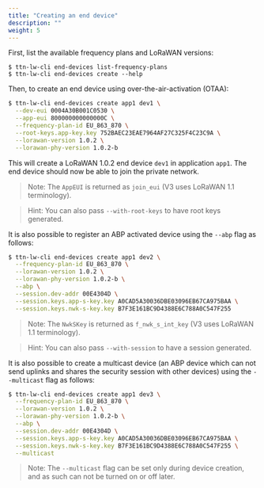 ```yaml
---
title: "Creating an end device"
description: ""
weight: 5
---
```


First, list the available frequency plans and LoRaWAN versions:

```
$ ttn-lw-cli end-devices list-frequency-plans
$ ttn-lw-cli end-devices create --help
```

Then, to create an end device using over-the-air-activation (OTAA):

```bash
$ ttn-lw-cli end-devices create app1 dev1 \
  --dev-eui 0004A30B001C0530 \
  --app-eui 800000000000000C \
  --frequency-plan-id EU_863_870 \
  --root-keys.app-key.key 752BAEC23EAE7964AF27C325F4C23C9A \
  --lorawan-version 1.0.2 \
  --lorawan-phy-version 1.0.2-b
```

This will create a LoRaWAN 1.0.2 end device `dev1` in application `app1`. The end device should now be able to join the private network.

>Note: The `AppEUI` is returned as `join_eui` (V3 uses LoRaWAN 1.1 terminology).

>Hint: You can also pass `--with-root-keys` to have root keys generated.

It is also possible to register an ABP activated device using the `--abp` flag as follows:

```bash
$ ttn-lw-cli end-devices create app1 dev2 \
  --frequency-plan-id EU_863_870 \
  --lorawan-version 1.0.2 \
  --lorawan-phy-version 1.0.2-b \
  --abp \
  --session.dev-addr 00E4304D \
  --session.keys.app-s-key.key A0CAD5A30036DBE03096EB67CA975BAA \
  --session.keys.nwk-s-key.key B7F3E161BC9D4388E6C788A0C547F255
```

>Note: The `NwkSKey` is returned as `f_nwk_s_int_key` (V3 uses LoRaWAN 1.1 terminology).

>Hint: You can also pass `--with-session` to have a session generated.

It is also possible to create a multicast device (an ABP device which can not send uplinks and shares the security session with other devices) using the `--multicast` flag as follows:

```bash
$ ttn-lw-cli end-devices create app1 dev3 \
  --frequency-plan-id EU_863_870 \
  --lorawan-version 1.0.2 \
  --lorawan-phy-version 1.0.2-b \
  --abp \
  --session.dev-addr 00E4304D \
  --session.keys.app-s-key.key A0CAD5A30036DBE03096EB67CA975BAA \
  --session.keys.nwk-s-key.key B7F3E161BC9D4388E6C788A0C547F255 \
  --multicast
```

>Note: The `--multicast` flag can be set only during device creation, and as such can not be turned on or off later.
